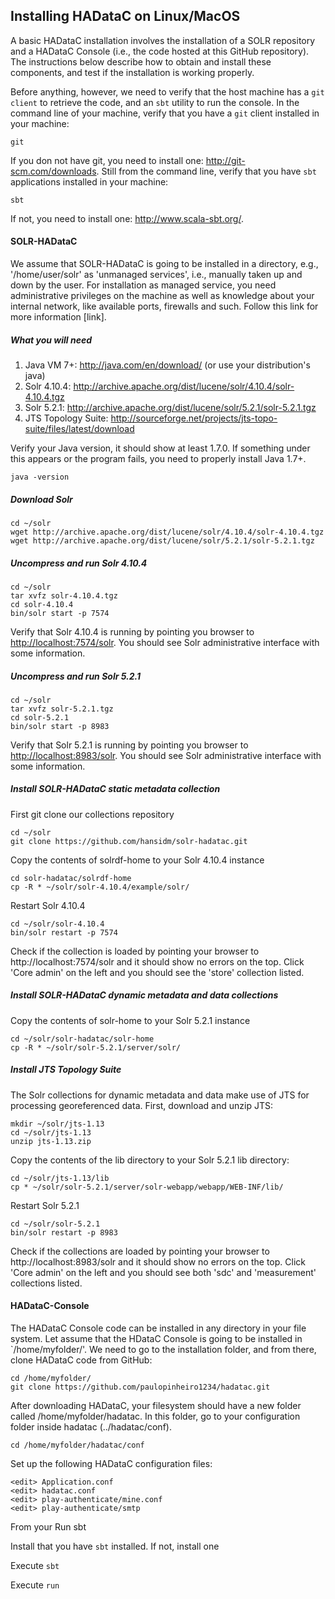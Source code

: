 ## Installing HADataC on Linux/MacOS

A basic HADataC installation involves the installation of a SOLR repository and a HADataC Console (i.e., the code hosted at this GitHub repository). The instructions below describe how to obtain and install these components, and test if the installation is working properly.

Before anything, however, we need to verify that the host machine has a `git client` to retrieve the code, and an `sbt` utility to run the console. In the command line of your machine, verify that you have a `git` client installed in your machine:

    git
 
If you don not have git, you need to install one: http://git-scm.com/downloads. Still from the command line, verify that you have `sbt` applications installed in your machine:

    sbt

If not, you need to install one: http://www.scala-sbt.org/.

#### SOLR-HADataC

We assume that SOLR-HADataC is going to be installed in a directory, e.g., '/home/user/solr' as 'unmanaged services', i.e., manually taken up and down by the user. For installation as managed service, you need administrative privileges on the machine as well as knowledge about your internal network, like available ports, firewalls and such. Follow this link for more information [link].

##### What you will need
1. Java VM 7+: http://java.com/en/download/ (or use your distribution's java)
2. Solr 4.10.4: http://archive.apache.org/dist/lucene/solr/4.10.4/solr-4.10.4.tgz
3. Solr 5.2.1: http://archive.apache.org/dist/lucene/solr/5.2.1/solr-5.2.1.tgz
4. JTS Topology Suite: http://sourceforge.net/projects/jts-topo-suite/files/latest/download

Verify your Java version, it should show at least 1.7.0. If something under this appears or the program fails, you need to properly install Java 1.7+.

    java -version

##### Download Solr

    cd ~/solr
    wget http://archive.apache.org/dist/lucene/solr/4.10.4/solr-4.10.4.tgz
    wget http://archive.apache.org/dist/lucene/solr/5.2.1/solr-5.2.1.tgz

##### Uncompress and run Solr 4.10.4

    cd ~/solr
    tar xvfz solr-4.10.4.tgz
    cd solr-4.10.4
    bin/solr start -p 7574

Verify that Solr 4.10.4 is running by pointing you browser to [http://localhost:7574/solr](http://localhost:7574/solr). You should see Solr administrative interface with some information.

##### Uncompress and run Solr 5.2.1

    cd ~/solr
    tar xvfz solr-5.2.1.tgz
    cd solr-5.2.1
    bin/solr start -p 8983

Verify that Solr 5.2.1 is running by pointing you browser to [http://localhost:8983/solr](http://localhost:8983/solr). You should see Solr administrative interface with some information.

##### Install SOLR-HADataC static metadata collection

First git clone our collections repository

    cd ~/solr
    git clone https://github.com/hansidm/solr-hadatac.git

Copy the contents of solrdf-home to your Solr 4.10.4 instance

    cd solr-hadatac/solrdf-home
    cp -R * ~/solr/solr-4.10.4/example/solr/

Restart Solr 4.10.4

    cd ~/solr/solr-4.10.4
    bin/solr restart -p 7574

Check if the collection is loaded by pointing your browser to http://localhost:7574/solr and it should show no errors on the top. Click 'Core admin' on the left and you should see the 'store' collection listed.

##### Install SOLR-HADataC dynamic metadata and data collections

Copy the contents of solr-home to your Solr 5.2.1 instance

    cd ~/solr/solr-hadatac/solr-home
    cp -R * ~/solr/solr-5.2.1/server/solr/

##### Install JTS Topology Suite

The Solr collections for dynamic metadata and data make use of JTS for processing georeferenced data. First, download and unzip JTS:

    mkdir ~/solr/jts-1.13
    cd ~/solr/jts-1.13
    unzip jts-1.13.zip

Copy the contents of the lib directory to your Solr 5.2.1 lib directory:

    cd ~/solr/jts-1.13/lib
    cp * ~/solr/solr-5.2.1/server/solr-webapp/webapp/WEB-INF/lib/

Restart Solr 5.2.1

    cd ~/solr/solr-5.2.1
    bin/solr restart -p 8983

Check if the collections are loaded by pointing your browser to http://localhost:8983/solr and it should show no errors on the top. Click 'Core admin' on the left and you should see both 'sdc' and 'measurement' collections listed.

#### HADataC-Console

The HADataC Console code can be installed in any directory in your file system. Let assume that the HDataC Console is going to be installed in `/home/myfolder/'. We need to go to the installation folder, and from there, clone HADataC code from GitHub:

    cd /home/myfolder/
    git clone https://github.com/paulopinheiro1234/hadatac.git

After downloading HADataC, your filesystem should have a new folder called /home/myfolder/hadatac. In this folder, go to your configuration folder inside hadatac (../hadatac/conf).

    cd /home/myfolder/hadatac/conf

Set up the following HADataC configuration files:

    <edit> Application.conf
    <edit> hadatac.conf
    <edit> play-authenticate/mine.conf
    <edit> play-authenticate/smtp 

From your Run sbt

Install that you have `sbt` installed. If not, install one

Execute `sbt`

Execute `run`

